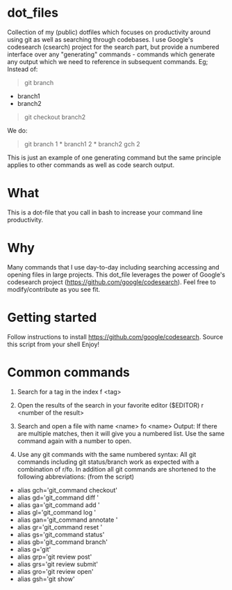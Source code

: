 # dot_files

Collection of my (public) dotfiles which focuses on productivity around using git as well as searching through codebases. I use Google's codesearch (csearch) project for the search part, but provide a numbered interface over any "generating" commands - commands which generate any output which we need to reference in subsequent commands. Eg; 
Instead of: 
> git branch
 * branch1
 * branch2
> git checkout branch2

We do:

> git branch
 1 * branch1
 2 * branch2
> gch 2

This is just an example of one generating command but the same principle applies to other commands as well as code search output. 


# What
This is a dot-file that you call in bash to increase your command line productivity.

# Why
Many commands that I use day-to-day including searching accessing and opening files in large projects. This dot_file leverages the power of Google's codesearch project (https://github.com/google/codesearch). Feel free to modify/contribute as you see fit. 

# Getting started
Follow instructions to install https://github.com/google/codesearch.
Source this script from your shell
Enjoy!

# Common commands
1) Search for a tag in the index
  f \<tag\>

2) Open the results of the search in your favorite editor ($EDITOR)
  r \<number of the result\>
  
3) Search and open a file with name \<name\>
  fo \<name\>
  Output: If there are multiple matches, then it will give you a numbered list. Use the same command again with a number to open.

4) Use any git commands with the same numbered syntax:
  All git commands including git status/branch work as expected with a combination of r/fo. In addition all git commands are shortened to the following abbreviations: (from the script)

*  alias gch='git_command checkout'
*  alias gd='git_command diff '
*  alias ga='git_command add '
*  alias gl='git_command log '
*  alias gan='git_command annotate '
*  alias gr='git_command reset '
*  alias gs='git_command status'
*  alias gb='git_command branch'
*  alias g='git'
*  alias grp='git review post'
*  alias grs='git review submit'
*  alias gro='git review open'
*  alias gsh='git show'
